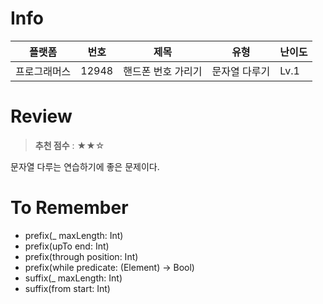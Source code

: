 # Info
|플랫폼|번호|제목|유형|난이도|
|----|----|----|----|----|
|프로그래머스|12948|핸드폰 번호 가리기|문자열 다루기|Lv.1|

# Review
> **추천 점수** : ★★☆

문자열 다루는 연습하기에 좋은 문제이다.

# To Remember
- prefix(_ maxLength: Int)
- prefix(upTo end: Int)
- prefix(through position: Int)
- prefix(while predicate: (Element) -> Bool)
- suffix(_ maxLength: Int)
- suffix(from start: Int)
